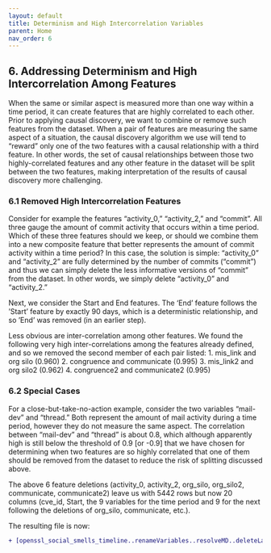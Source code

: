 ```yaml
---
layout: default
title: Determinism and High Intercorrelation Variables
parent: Home
nav_order: 6
---
```


## 6. Addressing Determinism and High Intercorrelation Among Features

When the same or similar aspect is measured more than one way within a time period, it can create features that are highly correlated to each other. Prior to applying causal discovery, we want to combine or remove such features from the dataset. When a pair of features are measuring the same aspect of a situation, the causal discovery algorithm we use will tend to “reward” only one of the two features with a causal relationship with a third feature. In other words, the set of causal relationships between those two highly-correlated features and any other feature in the dataset will be split between the two features, making interpretation of the results of causal discovery more challenging. 

### 6.1 Removed High Intercorrelation Features

Consider for example the features “activity_0,” “activity_2,” and “commit”. All three gauge the amount of commit activity that occurs within a time period. Which of these three features should we keep, or should we combine them into a new composite feature that better represents the amount of commit activity within a time period? In this case, the solution is simple: “activity_0” and “activity_2” are fully determined by the number of commits (“commit”) and thus we can simply delete the less informative versions of “commit” from the dataset. In other words, we simply delete “activity_0” and “activity_2.”

Next, we consider the Start and End features. The ‘End’ feature follows the ’Start’ feature by exactly 90 days, which is a deterministic relationship, and so ’End’ was removed (in an earlier step).

Less obvious are inter-correlation among other features. We found the following very high inter-correlations among the features already defined, and so we removed the second member of each pair listed:
    1. mis_link and org silo (0.960)
    2. congruence and communicate (0.995)
    3. mis_link2 and org silo2 (0.962)
    4. congruence2 and communicate2 (0.995)
    

### 6.2 Special Cases 

For a close-but-take-no-action example, consider the two variables “mail-dev” and “thread.” Both represent the amount of mail activity during a time period, however they do not measure the same aspect. The correlation between “mail-dev” and “thread” is about 0.8, which although apparently high is still below the threshold of 0.9 [or -0.9] that we have chosen for determining when two features are so highly correlated that one of them should be removed from the dataset to reduce the risk of splitting discussed above.

The above 6 feature deletions (activity_0, activity_2, org_silo, org_silo2, communicate, communicate2) leave us with 5442 rows but now 20 columns (cve_id, Start, the 9 variables for the time period and 9 for the next following the deletions of org_silo, communicate, etc.).

The resulting file is now:

```diff
+ [openssl_social_smells_timeline..renameVariables..resolveMD..deleteLastRecordEachCVE..deleteShortCVEs..delDmsmHighCorr.csv
```
